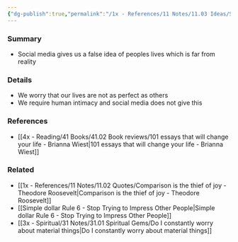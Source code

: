 ```yaml
---
{"dg-publish":true,"permalink":"/1x - References/11 Notes/11.03 Ideas/Social media makes us more emotionally disconnected/","title":"Social media makes us more emotionally disconnected","noteIcon":"","created":"2022-11-14T21:33:32.000+03:00","updated":"2024-02-14T20:18:23.910+03:00"}
---
```



### Summary
- Social media gives us a false idea of peoples lives which is far from reality

### Details
- We worry that our lives are not as perfect as others
- We require human intimacy and social media does not give this

### References
- [[4x - Reading/41 Books/41.02 Book reviews/101 essays that will change your life - Brianna Wiest\|101 essays that will change your life - Brianna Wiest]]

### Related
- [[1x - References/11 Notes/11.02 Quotes/Comparison is the thief of joy - Theodore Roosevelt\|Comparison is the thief of joy - Theodore Roosevelt]]
- [[Simple dollar Rule 6 - Stop Trying to Impress Other People\|Simple dollar Rule 6 - Stop Trying to Impress Other People]]
- [[3x - Spiritual/31 Notes/31.01 Spiritual Gems/Do I constantly worry about material things\|Do I constantly worry about material things]]